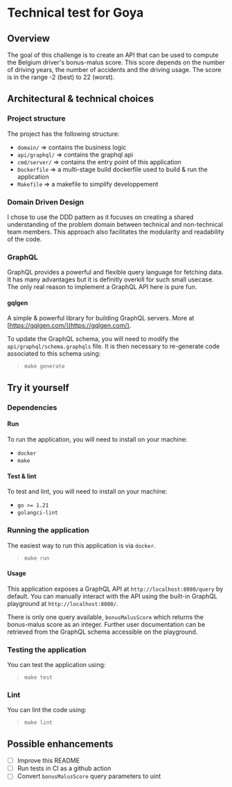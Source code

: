 # Technical test for Goya

## Overview

The goal of this challenge is to create an API that can be used to compute the Belgium driver's bonus-malus score.
This score depends on the number of driving years, the number of accidents and the driving usage. The score is in the range -2 (best) to 22 (worst).

## Architectural & technical choices

### Project structure

The project has the following structure:
* `domain/` => contains the business logic
* `api/graphql/` => contains the graphql api
* `cmd/server/` => contains the entry point of this application
* `Dockerfile` => a multi-stage build dockerfile used to build & run the application
* `Makefile` => a makefile to simplify developpement

### Domain Driven Design

I chose to use the DDD pattern as it focuses on creating a shared understanding of the problem domain between technical and non-technical team members. This approach also facilitates the modularity and readability of the code.

### GraphQL

GraphQL provides a powerful and flexible query language for fetching data. It has many advantages but it is definitly overkill for such small usecase. The only real reason to implement a GraphQL API here is pure fun.

#### gqlgen

A simple & powerful library for building GraphQL servers. More at [https://gqlgen.com/](https://gqlgen.com/).

To update the GraphQL schema, you will need to modify the `api/graphql/schema.graphqls` file. It is then necessary to re-generate code associated to this schema using:

> `make generate`

## Try it yourself

### Dependencies

#### Run

To run the application, you will need to install on your machine:
- `docker`
- `make`

#### Test & lint

To test and lint, you will need to install on your machine:
- `go >= 1.21`
- `golangci-lint`

### Running the application

The easiest way to run this application is via `docker`.

> `make run`

#### Usage

This application exposes a GraphQL API at `http://localhost:8080/query` by default. You can manually interact with the API using the built-in GraphQL playground at `http://localhost:8080/`.

There is only one query available, `bonusMalusScore` which returns the bonus-malus score as an integer. Further user documentation can be retrieved from the GraphQL schema accessible on the playground.

### Testing the application

You can test the application using:

> `make test`

### Lint

You can lint the code using:

> `make lint`

## Possible enhancements

- [ ] Improve this README
- [ ] Run tests in CI as a github action
- [ ] Convert `bonusMalusScore` query parameters to uint
